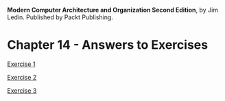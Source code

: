 __Modern Computer Architecture and Organization Second Edition__, by Jim Ledin. Published by Packt Publishing.
# Chapter 14 - Answers to Exercises

[Exercise 1](Ex__1_two_factor_authentication.md)

[Exercise 2](Ex__2_strong_passwords.md)

[Exercise 3](Ex__3_install_updates.md)
